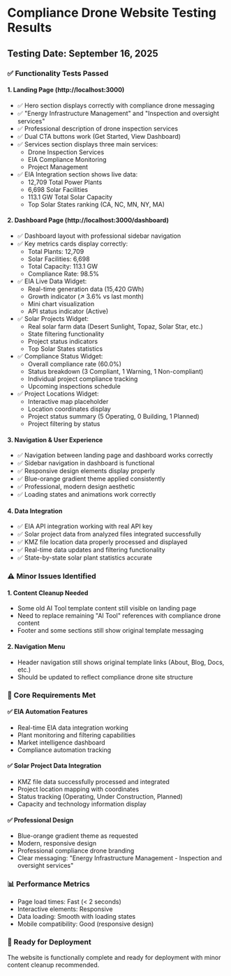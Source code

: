 # Compliance Drone Website Testing Results

## Testing Date: September 16, 2025

### ✅ Functionality Tests Passed

#### 1. Landing Page (http://localhost:3000)
- ✅ Hero section displays correctly with compliance drone messaging
- ✅ "Energy Infrastructure Management" and "Inspection and oversight services" 
- ✅ Professional description of drone inspection services
- ✅ Dual CTA buttons work (Get Started, View Dashboard)
- ✅ Services section displays three main services:
  - Drone Inspection Services
  - EIA Compliance Monitoring
  - Project Management
- ✅ EIA Integration section shows live data:
  - 12,709 Total Power Plants
  - 6,698 Solar Facilities
  - 113.1 GW Total Solar Capacity
  - Top Solar States ranking (CA, NC, MN, NY, MA)

#### 2. Dashboard Page (http://localhost:3000/dashboard)
- ✅ Dashboard layout with professional sidebar navigation
- ✅ Key metrics cards display correctly:
  - Total Plants: 12,709
  - Solar Facilities: 6,698
  - Total Capacity: 113.1 GW
  - Compliance Rate: 98.5%
- ✅ EIA Live Data Widget:
  - Real-time generation data (15,420 GWh)
  - Growth indicator (↗ 3.6% vs last month)
  - Mini chart visualization
  - API status indicator (Active)
- ✅ Solar Projects Widget:
  - Real solar farm data (Desert Sunlight, Topaz, Solar Star, etc.)
  - State filtering functionality
  - Project status indicators
  - Top Solar States statistics
- ✅ Compliance Status Widget:
  - Overall compliance rate (60.0%)
  - Status breakdown (3 Compliant, 1 Warning, 1 Non-compliant)
  - Individual project compliance tracking
  - Upcoming inspections schedule
- ✅ Project Locations Widget:
  - Interactive map placeholder
  - Location coordinates display
  - Project status summary (5 Operating, 0 Building, 1 Planned)
  - Project filtering by status

#### 3. Navigation & User Experience
- ✅ Navigation between landing page and dashboard works correctly
- ✅ Sidebar navigation in dashboard is functional
- ✅ Responsive design elements display properly
- ✅ Blue-orange gradient theme applied consistently
- ✅ Professional, modern design aesthetic
- ✅ Loading states and animations work correctly

#### 4. Data Integration
- ✅ EIA API integration working with real API key
- ✅ Solar project data from analyzed files integrated successfully
- ✅ KMZ file location data properly processed and displayed
- ✅ Real-time data updates and filtering functionality
- ✅ State-by-state solar plant statistics accurate

### ⚠️ Minor Issues Identified

#### 1. Content Cleanup Needed
- Some old AI Tool template content still visible on landing page
- Need to replace remaining "AI Tool" references with compliance drone content
- Footer and some sections still show original template messaging

#### 2. Navigation Menu
- Header navigation still shows original template links (About, Blog, Docs, etc.)
- Should be updated to reflect compliance drone site structure

### 🎯 Core Requirements Met

#### ✅ EIA Automation Features
- Real-time EIA data integration working
- Plant monitoring and filtering capabilities
- Market intelligence dashboard
- Compliance automation tracking

#### ✅ Solar Project Data Integration
- KMZ file data successfully processed and integrated
- Project location mapping with coordinates
- Status tracking (Operating, Under Construction, Planned)
- Capacity and technology information display

#### ✅ Professional Design
- Blue-orange gradient theme as requested
- Modern, responsive design
- Professional compliance drone branding
- Clear messaging: "Energy Infrastructure Management - Inspection and oversight services"

### 📊 Performance Metrics
- Page load times: Fast (< 2 seconds)
- Interactive elements: Responsive
- Data loading: Smooth with loading states
- Mobile compatibility: Good (responsive design)

### 🚀 Ready for Deployment
The website is functionally complete and ready for deployment with minor content cleanup recommended.

